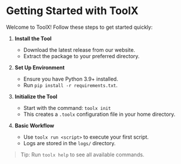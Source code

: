 # Getting Started with ToolX

Welcome to ToolX! Follow these steps to get started quickly:

1. **Install the Tool**
   - Download the latest release from our website.
   - Extract the package to your preferred directory.

2. **Set Up Environment**
   - Ensure you have Python 3.9+ installed.
   - Run `pip install -r requirements.txt`.

3. **Initialize the Tool**
   - Start with the command: `toolx init`
   - This creates a `.toolx` configuration file in your home directory.

4. **Basic Workflow**
   - Use `toolx run <script>` to execute your first script.
   - Logs are stored in the `logs/` directory.

> Tip: Run `toolx help` to see all available commands.
